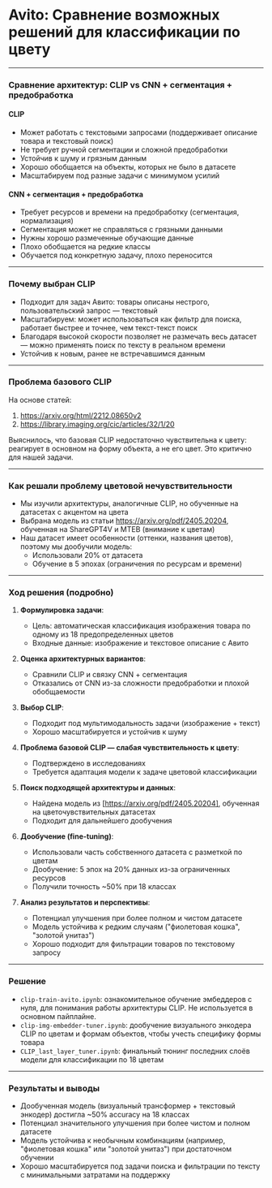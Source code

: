 # Avito: Сравнение возможных решений для классификации по цвету

---

### Сравнение архитектур: CLIP vs CNN + сегментация + предобработка

#### CLIP
- Может работать с текстовыми запросами (поддерживает описание товара и текстовый поиск)
- Не требует ручной сегментации и сложной предобработки
- Устойчив к шуму и грязным данным
- Хорошо обобщается на объекты, которых не было в датасете
- Масштабируем под разные задачи с минимумом усилий

#### CNN + сегментация + предобработка
- Требует ресурсов и времени на предобработку (сегментация, нормализация)
- Сегментация может не справляться с грязными данными
- Нужны хорошо размеченные обучающие данные
- Плохо обобщается на редкие классы
- Обучается под конкретную задачу, плохо переносится

---

### Почему выбран CLIP
- Подходит для задач Авито: товары описаны нестрого, пользовательский запрос — текстовый
- Масштабируем: может использоваться как фильтр для поиска, работает быстрее и точнее, чем текст-текст поиск
- Благодаря высокой скорости позволяет не размечать весь датасет — можно применять поиск по тексту в реальном времени
- Устойчив к новым, ранее не встречавшимся данным

---

### Проблема базового CLIP

На основе статей:
1. https://arxiv.org/html/2212.08650v2
2. https://library.imaging.org/cic/articles/32/1/20

Выяснилось, что базовая CLIP недостаточно чувствительна к цвету: реагирует в основном на форму объекта, а не его цвет. Это критично для нашей задачи.

---

### Как решали проблему цветовой нечувствительности

- Мы изучили архитектуры, аналогичные CLIP, но обученные на датасетах с акцентом на цвета
- Выбрана модель из статьи https://arxiv.org/pdf/2405.20204, обученная на ShareGPT4V и MTEB (внимание к цветам)
- Наш датасет имеет особенности (оттенки, названия цветов), поэтому мы дообучили модель:
  - Использовали 20% от датасета
  - Обучение в 5 эпохах (ограничения по ресурсам и времени)

---

### Ход решения (подробно)

1. **Формулировка задачи**:
   - Цель: автоматическая классификация изображения товара по одному из 18 предопределенных цветов
   - Входные данные: изображение и текстовое описание с Авито

2. **Оценка архитектурных вариантов**:
   - Сравнили CLIP и связку CNN + сегментация
   - Отказались от CNN из-за сложности предобработки и плохой обобщаемости

3. **Выбор CLIP**:
   - Подходит под мультимодальность задачи (изображение + текст)
   - Хорошо масштабируется и устойчив к шуму

4. **Проблема базовой CLIP — слабая чувствительность к цвету**:
   - Подтверждено в исследованиях
   - Требуется адаптация модели к задаче цветовой классификации

5. **Поиск подходящей архитектуры и данных**:
   - Найдена модель из [https://arxiv.org/pdf/2405.20204], обученная на цветочувствительных датасетах
   - Подходит для дальнейшего дообучения

6. **Дообучение (fine-tuning)**:
   - Использовали часть собственного датасета с разметкой по цветам
   - Дообучение: 5 эпох на 20% данных из-за ограниченных ресурсов
   - Получили точность ~50% при 18 классах

7. **Анализ результатов и перспективы**:
   - Потенциал улучшения при более полном и чистом датасете
   - Модель устойчива к редким случаям ("фиолетовая кошка", "золотой унитаз")
   - Хорошо подходит для фильтрации товаров по текстовому запросу

---

### Решение

- `clip-train-avito.ipynb`: ознакомительное обучение эмбеддеров с нуля, для понимания работы архитектуры CLIP. Не используется в основном пайплайне.
- `clip-img-embedder-tuner.ipynb`: дообучение визуального энкодера CLIP по цветам и формам объектов, чтобы учесть специфику формы товара
- `CLIP_last_layer_tuner.ipynb`: финальный тюнинг последних слоёв модели для классификации по 18 цветам

---

### Результаты и выводы

- Дообученная модель (визуальный трансформер + текстовый энкодер) достигла ~50% accuracy на 18 классах
- Потенциал значительного улучшения при более чистом и полном датасете
- Модель устойчива к необычным комбинациям (например, "фиолетовая кошка" или "золотой унитаз") при достаточном обучении
- Хорошо масштабируется под задачи поиска и фильтрации по тексту с минимальными затратами на поддержку
